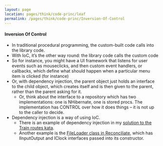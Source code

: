 ```yaml
---
layout: page
location: pages/think/code-princ/leaf
permalink: /pages/think/code-princ/Inversion-Of-Control
---
```


#### Inversion Of Control

  - In traditional procedural programming, the custom-built code calls
    into the library code.
  - With IoC, it’s the other way round: the library code calls the
    custom code
  - So for instance, you might have a UI framework that listens for user
    events such as mouseclicks, and then custom event handlers, or
    callbacks, which define what should happen when a particular menu
    item is clicked (for instance)
  - Or, with dependency injection, the parent object just holds an
    interface to the child object, which creates itself and is then
    given to the parent, rather than the parent asking for it.
      - Or, think about the interface to a repository which has two
        implementations: one is NHibernate, one is stored procs. The
        implementation has CONTROL over how it does things – it is not
        up to the caller to decide.
  - Dependency injection is a way of using IoC. 
    - There is an example of dependency injection in my [solution to the Train routes kata](https://github.com/claresudbery/TrainRoutes).
    - Another example is the [FileLoader class in Reconciliate](https://github.com/claresudbery/Reconciliate/blob/153362ba0516ad540c8c92080e10fe52df1ac025/Console/Reconciliation/Loaders/FileLoader.cs), which has IInputOutput and IClock interfaces passed into its constructor.
